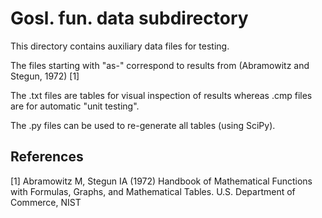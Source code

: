 # Gosl. fun. data subdirectory

This directory contains auxiliary data files for testing.

The files starting with "as-" correspond to results from (Abramowitz and Stegun, 1972) [1]

The .txt files are tables for visual inspection of results whereas .cmp files are for automatic
"unit testing".

The .py files can be used to re-generate all tables (using SciPy).

## References

[1] Abramowitz M, Stegun IA (1972) Handbook of Mathematical Functions with Formulas, Graphs,
    and Mathematical Tables. U.S. Department of Commerce, NIST
